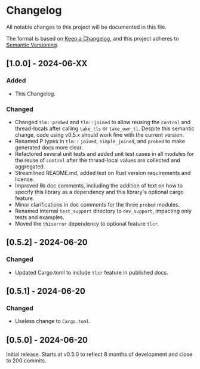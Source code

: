 # Changelog

All notable changes to this project will be documented in this file.

The format is based on [Keep a Changelog](https://keepachangelog.com/en/1.1.0/),
and this project adheres to [Semantic Versioning](https://semver.org/spec/v2.0.0.html).

## [1.0.0] - 2024-06-XX

### Added

- This Changelog.

### Changed

- Changed `tlm::probed` and `tlm::joined` to allow reusing the `control` and thread-locals after calling `take_tls` or `take_own_tl`. Despite this semantic change, code using v0.5.x should work fine with the current version.
- Renamed P types in `tlm::` `joined`, `simple_joined`, and `probed` to make generated docs more clear.
- Refactored several unit tests and added unit test cases in all modules for the reuse of `control` after the thread-local values are collected and aggregated.
- Streamlined README.md, added text on Rust version requirements and license.
- Improved lib doc comments, including the addition of text on how to specify this library as a dependency and this library's optional cargo feature.
- Minor clarifications in doc comments for the three `probed` modules.
- Renamed internal `test_support` directory to `dev_support`, impacting only tests and examples.
- Moved the `thiserror` dependency to optional feature `tlcr`.

## [0.5.2] - 2024-06-20

### Changed

- Updated Cargo.toml to include `tlcr` feature in published docs.

## [0.5.1] - 2024-06-20

### Changed

- Useless change to `Cargo.toml`.

## [0.5.0] - 2024-06-20

Initial release. Starts at v0.5.0 to reflect 8 months of development and close to 200 commits.
